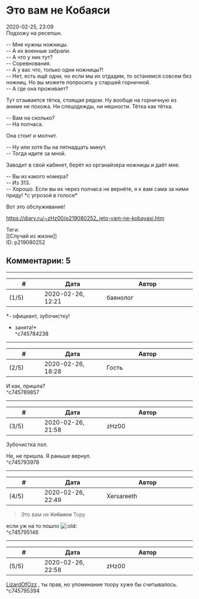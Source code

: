 Это вам не Кобаяси
==================

  
2020-02-25, 23:09  
 Подхожу на ресепшн.   
   
 -- Мне нужны ножницы.   
 -- А их военные забрали.   
 -- А что у них тут?   
 -- Соревнования.   
 -- А у вас что, только одни ножницы?!   
 -- Нет, есть ещё одни, но если мы их отдадим, то останемся совсем без ножниц. Но вы можете попросить у старшей горничной.   
 -- А где она проживает?   
   
 Тут отзывается тётка, стоящая рядом. Ну вообще на горничную из аниме не похожа. Ни спецодежды, ни няшности. Тётка как тётка.   
   
 -- Вам на сколько?   
 -- На полчаса.   
   
 Она стоит и молчит.   
   
 -- Ну или хотя бы на пятнадцать минут.   
 -- Тогда идите за мной.   
   
 Заводит в свой кабинет, берёт из органайзера ножницы и даёт мне.   
   
 -- Вы из какого номера?   
 -- Из 313.   
 -- Хорошо. Если вы их через полчаса не вернёте, я к вам сама за ними приду! \*с угрозой в голосе\*   
   
 Вот это обслуживание!   
  
<https://diary.ru/~zHz00/p219080252_jeto-vam-ne-kobayasi.htm>  
  
Теги:  
[[Случай из жизни]]  
ID: p219080252  


Комментарии: 5
--------------

  


---



|         #         |              Дата              |                     Автор                     |           ID           |
| --- | --- | --- | --- |
| (1/5) | 2020-02-26, 12:21 | баянолог | c745784238 |

  
  *- официант, зубочистку!   
 - занята!*    
 ^c745784238

---



|         #         |              Дата              |                     Автор                     |           ID           |
| --- | --- | --- | --- |
| (2/5) | 2020-02-26, 18:28 | Гость | c745789857 |

  
 И как, пришла?   
 ^c745789857

---



|         #         |              Дата              |                     Автор                     |           ID           |
| --- | --- | --- | --- |
| (3/5) | 2020-02-26, 21:58 | zHz00 | c745793978 |

  
 Зубочистка лол.   
   
 Не, не пришла. Я раньше вернул.   
 ^c745793978

---



|         #         |              Дата              |                     Автор                     |           ID           |
| --- | --- | --- | --- |
| (4/5) | 2020-02-26, 22:49 | Xersareeth | c745795146 |

  
 
>  Это вам не  ~~Кобаяси~~  Тору 

   
 если уж на то пошло ![:old:](http://static.diary.ru/picture/498119.gif)   
 ^c745795146

---



|         #         |              Дата              |                     Автор                     |           ID           |
| --- | --- | --- | --- |
| (5/5) | 2020-02-26, 22:58 | zHz00 | c745795394 |

  
  [LizardOfOzz](http://LizardsBurrow.diary.ru "One more night")  , ты прав, но упоминание тоору хуже бы считывалось.   
 ^c745795394
